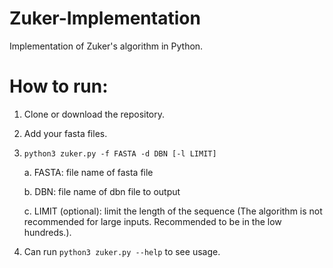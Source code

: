 # Zuker-Implementation
Implementation of Zuker's algorithm in Python.
# How to run:
1. Clone or download the repository.
2. Add your fasta files.
3. `python3 zuker.py -f FASTA -d DBN [-l LIMIT]`
   
    a. FASTA: file name of fasta file
    
    b. DBN: file name of dbn file to output
    
    c. LIMIT (optional): limit the length of the sequence (The algorithm is not recommended for large inputs. Recommended to be in the low hundreds.).
5. Can run `python3 zuker.py --help` to see usage.
